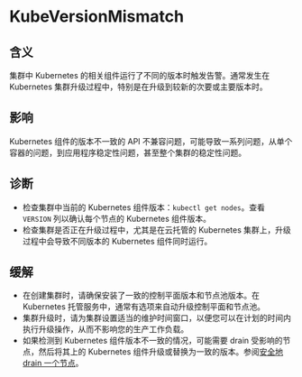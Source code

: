 
# KubeVersionMismatch

## 含义

集群中 Kubernetes 的相关组件运行了不同的版本时触发告警。通常发生在 Kubernetes 集群升级过程中，特别是在升级到较新的次要或主要版本时。

## 影响

Kubernetes 组件的版本不一致的 API 不兼容问题，可能导致一系列问题，从单个容器的问题，到应用程序稳定性问题，甚至整个集群的稳定性问题。

## 诊断

- 检查集群中当前的 Kubernetes 组件版本：`kubectl get nodes`。查看 `VERSION` 列以确认每个节点的 Kubernetes 组件版本。
- 检查集群是否正在升级过程中，尤其是在云托管的 Kubernetes 集群上，升级过程中会导致不同版本的 Kubernetes 组件同时运行。

## 缓解

- 在创建集群时，请确保安装了一致的控制平面版本和节点池版本。在 Kubernetes 托管服务中，通常有选项来自动升级控制平面和节点池。
- 集群升级时，请为集群设置适当的维护时间窗口，以便您可以在计划的时间内执行升级操作，从而不影响您的生产工作负载。
- 如果检测到 Kubernetes 组件版本不一致的情况，可能需要 drain 受影响的节点，然后将其上的 Kubernetes 组件升级或替换为一致的版本。参阅[安全地 drain 一个节点](https://kubernetes.io/zh-cn/docs/tasks/administer-cluster/safely-drain-node/)。
